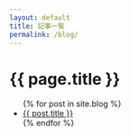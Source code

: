```yaml
---
layout: default
title: 記事一覧
permalink: /blog/
---
```


<h1>{{ page.title }}</h1>

<ul>
  {% for post in site.blog %}
    <li>
      <a href="{{ post.url | relative_url }}">{{ post.title }}</a>
    </li>
  {% endfor %}
</ul>